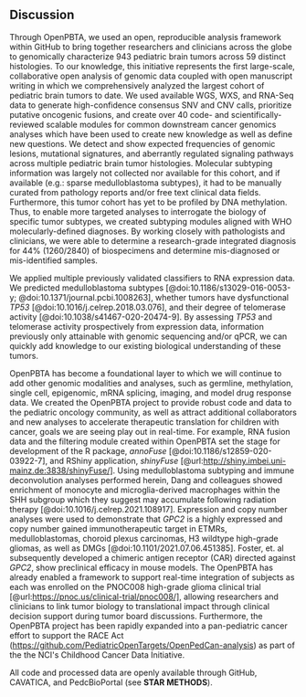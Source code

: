 ## Discussion

Through OpenPBTA, we used an open, reproducible analysis framework within GitHub to bring together researchers and clinicians across the globe to genomically characterize 943 pediatric brain tumors across 59 distinct histologies.
To our knowledge, this initiative represents the first large-scale, collaborative open analysis of genomic data coupled with open manuscript writing in which we comprehensively analyzed the largest cohort of pediatric brain tumors to date.
We used available WGS, WXS, and RNA-Seq data to generate high-confidence consensus SNV and CNV calls, prioritize putative oncogenic fusions, and create over 40 code- and scientifically-reviewed scalable modules for common downstream cancer genomics analyses which have been used to create new knowledge as well as define new questions.
We detect and show expected frequencies of genomic lesions, mutational signatures, and aberrantly regulated signaling pathways across multiple pediatric brain tumor histologies.
Molecular subtyping information was largely not collected nor available for this cohort, and if available (e.g.: sparse medulloblastoma subtypes), it had to be manually curated from pathology reports and/or free text clinical data fields.
Furthermore, this tumor cohort has yet to be profiled by DNA methylation. 
Thus, to enable more targeted analyses to interrogate the biology of specific tumor subtypes, we created subtyping modules aligned with WHO molecularly-defined diagnoses.
By working closely with pathologists and clinicians, we were able to determine a research-grade integrated diagnosis for 44% (1260/2840) of biospecimens and determine mis-diagnosed or mis-identified samples. 

We applied multiple previously validated classifiers to RNA expression data.
We predicted medulloblastoma subtypes [@doi:10.1186/s13029-016-0053-y; @doi:10.1371/journal.pcbi.1008263], whether tumors have dysfunctional _TP53_ [@doi:10.1016/j.celrep.2018.03.076], and their degree of telomerase activity [@doi:10.1038/s41467-020-20474-9].
By assessing _TP53_ and telomerase activity prospectively from expression data, information previously only attainable with genomic sequencing and/or qPCR, we can quickly add knowledge to our existing biological understanding of these tumors.

OpenPBTA has become a foundational layer to which we will continue to add other genomic modalities and analyses, such as germline, methylation, single cell, epigenomic, mRNA splicing, imaging, and model drug response data.
We created the OpenPBTA project to provide robust code and data to the pediatric oncology community, as well as attract additional collaborators and new analyses to accelerate therapeutic translation for children with cancer, goals we are seeing play out in real-time.
For example, RNA fusion data and the filtering module created within OpenPBTA set the stage for development of the R package, _annoFuse_ [@doi:10.1186/s12859-020-03922-7], and RShiny application, _shinyFuse_ [@url:http://shiny.imbei.uni-mainz.de:3838/shinyFuse/].
Using medulloblastoma subtyping and immune deconvolution analyses performed herein, Dang and colleagues showed enrichment of monocyte and microglia-derived macrophages within the SHH subgroup which they suggest may accumulate following radiation therapy [@doi:10.1016/j.celrep.2021.108917].
Expression and copy number analyses were used to demonstrate that _GPC2_ is a highly expressed and copy number gained immunotherapeutic target in ETMRs, medulloblastomas, choroid plexus carcinomas, H3 wildtype high-grade gliomas, as well as DMGs [@doi:10.1101/2021.07.06.451385].
Foster, et. al subsequently developed a chimeric antigen receptor (CAR) directed against _GPC2_, show preclinical efficacy in mouse models. 
The OpenPBTA has already enabled a framework to support real-time integration of subjects as each was enrolled on the PNOC008 high-grade glioma clinical trial [@url:https://pnoc.us/clinical-trial/pnoc008/], allowing researchers and clinicians to link tumor biology to translational impact through clinical decision support during tumor board discussions.
Furthermore, the OpenPBTA project has been rapidly expanded into a pan-pediatric cancer effort to support the RACE Act (https://github.com/PediatricOpenTargets/OpenPedCan-analysis) as part of the the NCI's Childhood Cancer Data Initiative.

All code and processed data are openly available through GitHub, CAVATICA, and PedcBioPortal (see **STAR METHODS**).
